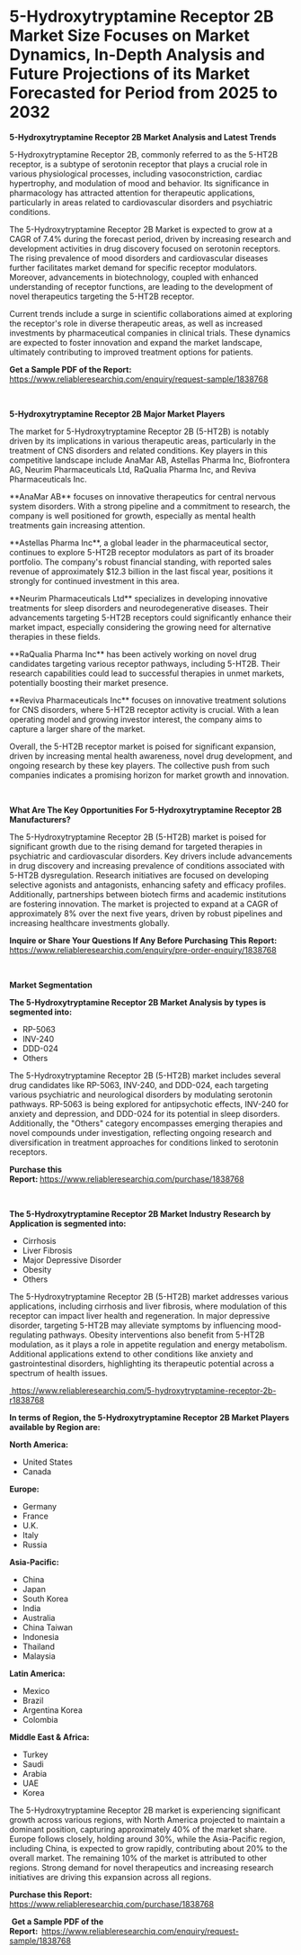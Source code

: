 <p><h1>5-Hydroxytryptamine Receptor 2B Market Size Focuses on Market Dynamics, In-Depth Analysis and Future Projections of its Market Forecasted for Period from 2025 to 2032</h1></p><p><strong>5-Hydroxytryptamine Receptor 2B Market Analysis and Latest Trends</strong></p>
<p><p>5-Hydroxytryptamine Receptor 2B, commonly referred to as the 5-HT2B receptor, is a subtype of serotonin receptor that plays a crucial role in various physiological processes, including vasoconstriction, cardiac hypertrophy, and modulation of mood and behavior. Its significance in pharmacology has attracted attention for therapeutic applications, particularly in areas related to cardiovascular disorders and psychiatric conditions. </p><p>The 5-Hydroxytryptamine Receptor 2B Market is expected to grow at a CAGR of 7.4% during the forecast period, driven by increasing research and development activities in drug discovery focused on serotonin receptors. The rising prevalence of mood disorders and cardiovascular diseases further facilitates market demand for specific receptor modulators. Moreover, advancements in biotechnology, coupled with enhanced understanding of receptor functions, are leading to the development of novel therapeutics targeting the 5-HT2B receptor. </p><p>Current trends include a surge in scientific collaborations aimed at exploring the receptor's role in diverse therapeutic areas, as well as increased investments by pharmaceutical companies in clinical trials. These dynamics are expected to foster innovation and expand the market landscape, ultimately contributing to improved treatment options for patients.</p></p>
<p><strong>Get a Sample PDF of the Report:&nbsp;</strong> <a href="https://www.reliableresearchiq.com/enquiry/request-sample/1838768?utm_campaign=904&utm_medium=2&utm_source=Github&utm_content=ia&utm_term=19042025&utm_id=5-hydroxytryptamine-receptor-2b">https://www.reliableresearchiq.com/enquiry/request-sample/1838768</a></p>
<p>&nbsp;</p>
<p><strong>5-Hydroxytryptamine Receptor 2B Major Market Players</strong></p>
<p><p>The market for 5-Hydroxytryptamine Receptor 2B (5-HT2B) is notably driven by its implications in various therapeutic areas, particularly in the treatment of CNS disorders and related conditions. Key players in this competitive landscape include AnaMar AB, Astellas Pharma Inc, Biofrontera AG, Neurim Pharmaceuticals Ltd, RaQualia Pharma Inc, and Reviva Pharmaceuticals Inc.</p><p>**AnaMar AB** focuses on innovative therapeutics for central nervous system disorders. With a strong pipeline and a commitment to research, the company is well positioned for growth, especially as mental health treatments gain increasing attention.</p><p>**Astellas Pharma Inc**, a global leader in the pharmaceutical sector, continues to explore 5-HT2B receptor modulators as part of its broader portfolio. The company's robust financial standing, with reported sales revenue of approximately $12.3 billion in the last fiscal year, positions it strongly for continued investment in this area.</p><p>**Neurim Pharmaceuticals Ltd** specializes in developing innovative treatments for sleep disorders and neurodegenerative diseases. Their advancements targeting 5-HT2B receptors could significantly enhance their market impact, especially considering the growing need for alternative therapies in these fields.</p><p>**RaQualia Pharma Inc** has been actively working on novel drug candidates targeting various receptor pathways, including 5-HT2B. Their research capabilities could lead to successful therapies in unmet markets, potentially boosting their market presence.</p><p>**Reviva Pharmaceuticals Inc** focuses on innovative treatment solutions for CNS disorders, where 5-HT2B receptor activity is crucial. With a lean operating model and growing investor interest, the company aims to capture a larger share of the market.</p><p>Overall, the 5-HT2B receptor market is poised for significant expansion, driven by increasing mental health awareness, novel drug development, and ongoing research by these key players. The collective push from such companies indicates a promising horizon for market growth and innovation.</p></p>
<p>&nbsp;</p>
<p><strong>What Are The Key Opportunities For 5-Hydroxytryptamine Receptor 2B Manufacturers?</strong></p>
<p><p>The 5-Hydroxytryptamine Receptor 2B (5-HT2B) market is poised for significant growth due to the rising demand for targeted therapies in psychiatric and cardiovascular disorders. Key drivers include advancements in drug discovery and increasing prevalence of conditions associated with 5-HT2B dysregulation. Research initiatives are focused on developing selective agonists and antagonists, enhancing safety and efficacy profiles. Additionally, partnerships between biotech firms and academic institutions are fostering innovation. The market is projected to expand at a CAGR of approximately 8% over the next five years, driven by robust pipelines and increasing healthcare investments globally.</p></p>
<p><strong>Inquire or Share Your Questions If Any Before Purchasing This Report:</strong> <a href="https://www.reliableresearchiq.com/enquiry/pre-order-enquiry/1838768?utm_campaign=904&utm_medium=2&utm_source=Github&utm_content=ia&utm_term=19042025&utm_id=5-hydroxytryptamine-receptor-2b">https://www.reliableresearchiq.com/enquiry/pre-order-enquiry/1838768</a></p>
<p>&nbsp;</p>
<p><strong>Market Segmentation</strong></p>
<p><strong>The 5-Hydroxytryptamine Receptor 2B Market Analysis by types is segmented into:</strong></p>
<p><ul><li>RP-5063</li><li>INV-240</li><li>DDD-024</li><li>Others</li></ul></p>
<p><p>The 5-Hydroxytryptamine Receptor 2B (5-HT2B) market includes several drug candidates like RP-5063, INV-240, and DDD-024, each targeting various psychiatric and neurological disorders by modulating serotonin pathways. RP-5063 is being explored for antipsychotic effects, INV-240 for anxiety and depression, and DDD-024 for its potential in sleep disorders. Additionally, the "Others" category encompasses emerging therapies and novel compounds under investigation, reflecting ongoing research and diversification in treatment approaches for conditions linked to serotonin receptors.</p></p>
<p><strong>Purchase this Report:&nbsp;</strong><a href="https://www.reliableresearchiq.com/purchase/1838768?utm_campaign=904&utm_medium=2&utm_source=Github&utm_content=ia&utm_term=19042025&utm_id=5-hydroxytryptamine-receptor-2b">https://www.reliableresearchiq.com/purchase/1838768</a></p>
<p>&nbsp;</p>
<p><strong>The 5-Hydroxytryptamine Receptor 2B Market Industry Research by Application is segmented into:</strong></p>
<p><ul><li>Cirrhosis</li><li>Liver Fibrosis</li><li>Major Depressive Disorder</li><li>Obesity</li><li>Others</li></ul></p>
<p><p>The 5-Hydroxytryptamine Receptor 2B (5-HT2B) market addresses various applications, including cirrhosis and liver fibrosis, where modulation of this receptor can impact liver health and regeneration. In major depressive disorder, targeting 5-HT2B may alleviate symptoms by influencing mood-regulating pathways. Obesity interventions also benefit from 5-HT2B modulation, as it plays a role in appetite regulation and energy metabolism. Additional applications extend to other conditions like anxiety and gastrointestinal disorders, highlighting its therapeutic potential across a spectrum of health issues.</p></p>
<p><a href="https://www.reliableresearchiq.com/5-hydroxytryptamine-receptor-2b-r1838768?utm_campaign=904&utm_medium=2&utm_source=Github&utm_content=ia&utm_term=19042025&utm_id=5-hydroxytryptamine-receptor-2b">&nbsp;https://www.reliableresearchiq.com/5-hydroxytryptamine-receptor-2b-r1838768</a></p>
<p><strong>In terms of Region, the 5-Hydroxytryptamine Receptor 2B Market Players available by Region are:</strong></p>
<p>
    <p> <strong> North America: </strong>
        <ul>
            <li>United States</li>
            <li>Canada</li>
        </ul>
        </p> 
    <p> <strong> Europe: </strong>
        <ul>
            <li>Germany</li>
            <li>France</li>
            <li>U.K.</li>
            <li>Italy</li>
            <li>Russia</li>
        </ul>
        </p> 
    <p> <strong> Asia-Pacific: </strong>
        <ul>
            <li>China</li>
            <li>Japan</li>
            <li>South Korea</li>
            <li>India</li>
            <li>Australia</li>
            <li>China Taiwan</li>
            <li>Indonesia</li>
            <li>Thailand</li>
            <li>Malaysia</li>
        </ul>
        </p> 
    <p> <strong> Latin America: </strong>
        <ul>
            <li>Mexico</li>
            <li>Brazil</li>
            <li>Argentina Korea</li>
            <li>Colombia</li>
        </ul>
        </p> 
    <p> <strong> Middle East & Africa: </strong>
        <ul>
            <li>Turkey</li>
            <li>Saudi</li>
            <li>Arabia</li>
            <li>UAE</li>
            <li>Korea</li>
        </ul>
    </p>
    </p>
<p><p>The 5-Hydroxytryptamine Receptor 2B market is experiencing significant growth across various regions, with North America projected to maintain a dominant position, capturing approximately 40% of the market share. Europe follows closely, holding around 30%, while the Asia-Pacific region, including China, is expected to grow rapidly, contributing about 20% to the overall market. The remaining 10% of the market is attributed to other regions. Strong demand for novel therapeutics and increasing research initiatives are driving this expansion across all regions.</p></p>
<p><strong>Purchase this Report: </strong><a href="https://www.reliableresearchiq.com/purchase/1838768?utm_campaign=904&utm_medium=2&utm_source=Github&utm_content=ia&utm_term=19042025&utm_id=5-hydroxytryptamine-receptor-2b">https://www.reliableresearchiq.com/purchase/1838768</a></p>
<p>&nbsp;<strong>Get a Sample PDF of the Report:&nbsp;&nbsp;</strong><a href="https://www.reliableresearchiq.com/enquiry/request-sample/1838768?utm_campaign=904&utm_medium=2&utm_source=Github&utm_content=ia&utm_term=19042025&utm_id=5-hydroxytryptamine-receptor-2b">https://www.reliableresearchiq.com/enquiry/request-sample/1838768</a></p>
<p><strong></strong></p>
<p><p></p><p></p><p></p></p>